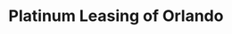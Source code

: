 ---
title: "Platinum Leasing of Orlando"
url: /sanford/platinum-leasing-of-orlando/
shop: Autohaus
---